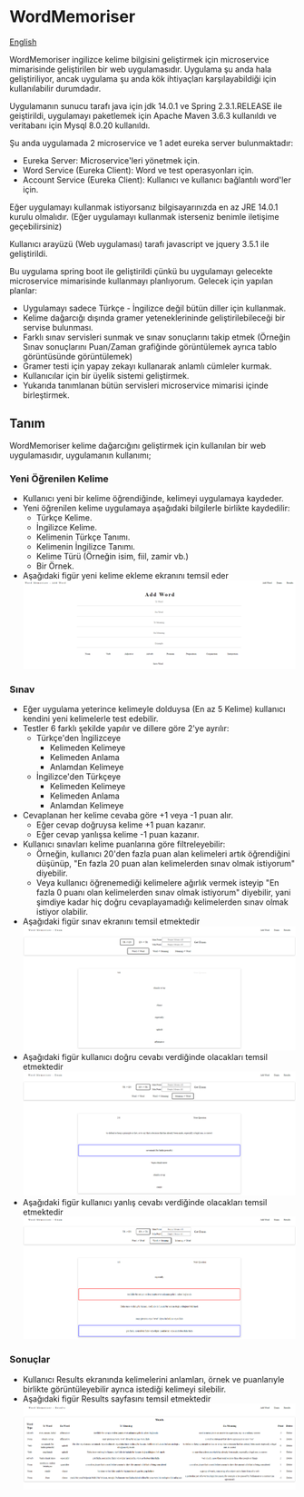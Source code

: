 # WordMemoriser

[English](https://github.com/ksavas/WordMemoriser/blob/master/README.md)

WordMemoriser ingilizce kelime bilgisini geliştirmek için microservice mimarisinde geliştirilen bir web uygulamasıdır. Uygulama şu anda hala geliştiriliyor, ancak uygulama şu anda kök ihtiyaçları karşılayabildiği için kullanılabilir durumdadır.

Uygulamanın sunucu tarafı java için jdk 14.0.1 ve Spring 2.3.1.RELEASE ile geiştirildi, uygulamayı paketlemek için Apache Maven 3.6.3 kullanıldı ve veritabanı için Mysql 8.0.20 kullanıldı.

Şu anda uygulamada 2 microservice ve 1 adet eureka server bulunmaktadır:
- Eureka Server: Microservice'leri yönetmek için.
- Word Service (Eureka Client): Word ve test operasyonları için.
- Account Service (Eureka Client): Kullanıcı ve kullanıcı bağlantılı word'ler için.

Eğer uygulamayı kullanmak istiyorsanız bilgisayarınızda en az JRE 14.0.1 kurulu olmalıdır. (Eğer uygulamayı kullanmak isterseniz benimle iletişime geçebilirsiniz)

Kullanıcı arayüzü (Web uygulaması) tarafı javascript ve jquery 3.5.1 ile geliştirildi.

Bu uygulama spring boot ile geliştirildi çünkü bu uygulamayı gelecekte microservice mimarisinde kullanmayı planlıyorum. 
Gelecek için yapılan planlar:
- Uygulamayı sadece Türkçe - İngilizce değil bütün diller için kullanmak.
- Kelime dağarcığı dışında gramer yeteneklerininde geliştirilebileceği bir servise bulunması.
- Farklı sınav servisleri sunmak ve sınav sonuçlarını takip etmek (Örneğin Sınav sonuçlarını Puan/Zaman grafiğinde görüntülemek ayrıca tablo görüntüsünde görüntülemek)
- Gramer testi için yapay zekayı kullanarak anlamlı cümleler kurmak.
- Kullanıcılar için bir üyelik sistemi geliştirmek.
- Yukarıda tanımlanan bütün servisleri microservice mimarisi içinde birleştirmek.

## Tanım
WordMemoriser kelime dağarcığını geliştirmek için kullanılan bir web uygulamasıdır, uygulamanın kullanımı;

### Yeni Öğrenilen Kelime
- Kullanıcı yeni bir kelime öğrendiğinde, kelimeyi uygulamaya kaydeder.
- Yeni öğrenilen kelime uygulamaya aşağıdaki bilgilerle birlikte kaydedilir:
  - Türkçe Kelime.
  - İngilizce Kelime.
  - Kelimenin Türkçe Tanımı.
  - Kelimenin İngilizce Tanımı.
  - Kelime Türü (Örneğin isim, fiil, zamir vb.)
  - Bir Örnek.
- Aşağıdaki figür yeni kelime ekleme ekranını temsil eder
<img src="https://github.com/ksavas/WordMemoriser/blob/master/SS/AddWord.png"><br>


### Sınav
- Eğer uygulama yeterince kelimeyle dolduysa (En az 5 Kelime) kullanıcı kendini yeni kelimelerle test edebilir.
- Testler 6 farklı şekilde yapılır ve dillere göre 2'ye ayrılır:
  - Türkçe'den İngilizceye
    - Kelimeden Kelimeye
    - Kelimeden Anlama
    - Anlamdan Kelimeye
  - İngilizce'den Türkçeye
    - Kelimeden Kelimeye
    - Kelimeden Anlama
    - Anlamdan Kelimeye
- Cevaplanan her kelime cevaba göre +1 veya -1 puan alır.
  - Eğer cevap doğruysa kelime +1 puan kazanır.
  - Eğer cevap yanlışsa kelime -1 puan kazanır.
- Kullanıcı sınavları kelime puanlarına göre filtreleyebilir:
  - Örneğin, kullanıcı 20'den fazla puan alan kelimeleri artık öğrendiğini düşünüp, "En fazla 20 puan alan kelimelerden sınav olmak istiyorum" diyebilir.
  - Veya kullanıcı öğrenemediği kelimelere ağırlık vermek isteyip "En fazla 0 puanı olan kelimelerden sınav olmak istiyorum" diyebilir, yani şimdiye kadar hiç doğru cevaplayamadığı kelimelerden sınav olmak istiyor olabilir.
- Aşağıdaki figür sınav ekranını temsil etmektedir
<img src="https://github.com/ksavas/WordMemoriser/blob/master/SS/Exam.png"><br>
- Aşağıdaki figür kullanıcı doğru cevabı verdiğinde olacakları temsil etmektedir
<img src="https://github.com/ksavas/WordMemoriser/blob/master/SS/ExamTrueAnswer.png"><br>
- Aşağıdaki figür kullanıcı yanlış cevabı verdiğinde olacakları temsil etmektedir
<img src="https://github.com/ksavas/WordMemoriser/blob/master/SS/ExamFalseAnswer.png"><br>

### Sonuçlar
- Kullanıcı Results ekranında kelimelerini anlamları, örnek ve puanlarıyle birlikte görüntüleyebilir ayrıca istediği kelimeyi silebilir.
- Aşağıdaki figür Results sayfasını temsil etmektedir
<img src="https://github.com/ksavas/WordMemoriser/blob/master/SS/Results.png"><br>
